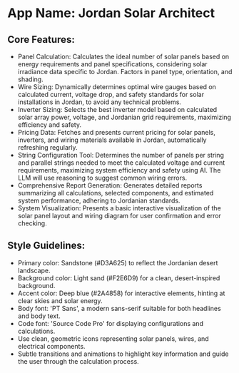 # **App Name**: Jordan Solar Architect

## Core Features:

- Panel Calculation: Calculates the ideal number of solar panels based on energy requirements and panel specifications, considering solar irradiance data specific to Jordan. Factors in panel type, orientation, and shading.
- Wire Sizing: Dynamically determines optimal wire gauges based on calculated current, voltage drop, and safety standards for solar installations in Jordan, to avoid any technical problems.
- Inverter Sizing: Selects the best inverter model based on calculated solar array power, voltage, and Jordanian grid requirements, maximizing efficiency and safety.
- Pricing Data: Fetches and presents current pricing for solar panels, inverters, and wiring materials available in Jordan, automatically refreshing regularly.
- String Configuration Tool: Determines the number of panels per string and parallel strings needed to meet the calculated voltage and current requirements, maximizing system efficiency and safety using AI. The LLM will use reasoning to suggest common wiring errors.
- Comprehensive Report Generation: Generates detailed reports summarizing all calculations, selected components, and estimated system performance, adhering to Jordanian standards.
- System Visualization: Presents a basic interactive visualization of the solar panel layout and wiring diagram for user confirmation and error checking.

## Style Guidelines:

- Primary color: Sandstone (#D3A625) to reflect the Jordanian desert landscape.
- Background color: Light sand (#F2E6D9) for a clean, desert-inspired background.
- Accent color: Deep blue (#2A4858) for interactive elements, hinting at clear skies and solar energy.
- Body font: 'PT Sans', a modern sans-serif suitable for both headlines and body text.
- Code font: 'Source Code Pro' for displaying configurations and calculations.
- Use clean, geometric icons representing solar panels, wires, and electrical components.
- Subtle transitions and animations to highlight key information and guide the user through the calculation process.